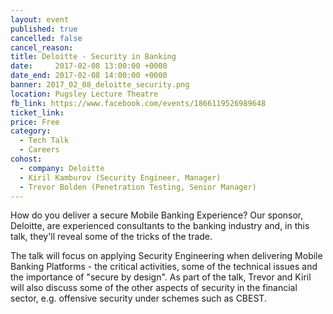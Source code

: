 ```yaml
---
layout: event
published: true
cancelled: false
cancel_reason:
title: Deloitte - Security in Banking
date:     2017-02-08 13:00:00 +0000
date_end: 2017-02-08 14:00:00 +0000
banner: 2017_02_08_deloitte_security.png
location: Pugsley Lecture Theatre
fb_link: https://www.facebook.com/events/1866119526989648
ticket_link:
price: Free
category:
  - Tech Talk
  - Careers
cohost:
  - company: Deloitte
  - Kiril Kamburov (Security Engineer, Manager)
  - Trevor Bolden (Penetration Testing, Senior Manager)
---
```


How do you deliver a secure Mobile Banking Experience? Our sponsor, Deloitte, are experienced consultants to the banking industry and, in this talk, they'll reveal some of the tricks of the trade.

The talk will focus on applying Security Engineering when delivering Mobile Banking Platforms - the critical activities, some of the technical issues and the importance of "secure by design". As part of the talk, Trevor and Kiril will also discuss some of the other aspects of security in the financial sector, e.g. offensive security under schemes such as CBEST.
